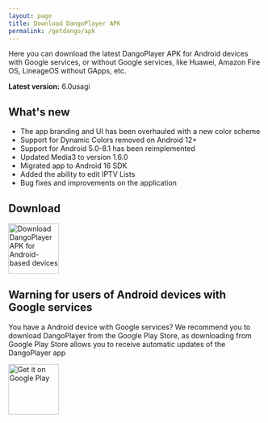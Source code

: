 ```yaml
---
layout: page
title: Download DangoPlayer APK
permalink: /getdango/apk
---
```

Here you can download the latest DangoPlayer APK for Android devices with Google services, or without Google services, like Huawei, Amazon Fire OS, LineageOS without GApps, etc.

**Latest version:** 6.0usagi

## What's new
- The app branding and UI has been overhauled with a new color scheme
- Support for Dynamic Colors removed on Android 12+
- Support for Android 5.0-8.1 has been reimplemented
- Updated Media3 to version 1.6.0
- Migrated app to Android 16 SDK
- Added the ability to edit IPTV Lists
- Bug fixes and improvements on the application

## Download
<a href='https://github.com/bruno-chanrio/DangoPlayer/releases/download/6.0usagi/DangoPlayer_6.0usagi.apk'><img alt='Download DangoPlayer APK for Android-based devices' height='100' src='https://bruno-chanrio.github.io/DangoPlayer/assets/img/GetAndroidAPK.png'/></a>

## Warning for users of Android devices with Google services
You have a Android device with Google services? We recommend you to download DangoPlayer from the Google Play Store, as downloading from Google Play Store allows you to receive automatic updates of the DangoPlayer app

<a href='https://play.google.com/store/apps/details?id=com.brunochanrio.dangoplayeruni&pcampaignid=pcampaignidMKT-Other-global-all-co-prtnr-py-PartBadge-Mar2515-1'><img alt='Get it on Google Play' height='100' src='https://play.google.com/intl/en_us/badges/static/images/badges/en_badge_web_generic.png'/></a>
